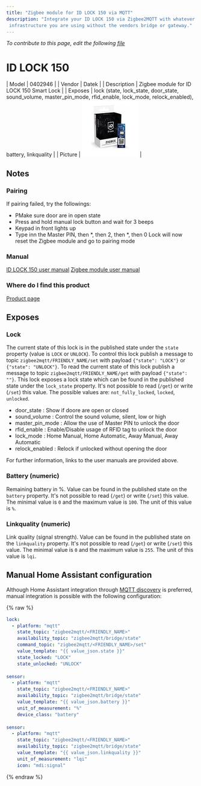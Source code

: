 ```yaml
---
title: "Zigbee module for ID LOCK 150 via MQTT"
description: "Integrate your ID LOCK 150 via Zigbee2MQTT with whatever smart home
 infrastructure you are using without the vendors bridge or gateway."
---
```


*To contribute to this page, edit the following
[file](https://github.com/Koenkk/zigbee2mqtt.io/blob/master/docs/devices/0402946.md)*

# ID LOCK 150

| Model | 0402946  |
| Vendor  | Datek  |
| Description | Zigbee module for ID LOCK 150 Smart Lock |
| Exposes | lock (state, lock_state, door_state, sound_volume, master_pin_mode, rfid_enable, lock_mode, relock_enabled), battery, linkquality |
| Picture | ![Zigbee module ID LOCK 150](../images/devices/0402946.jpg) |

## Notes


### Pairing
If pairing failed, try the followings:
- PMake sure door are in open state
- Press and hold manual lock button and wait for 3 beeps
- Keypad in front lights up
- Type inn the Master PIN, then *, then 2, then *, then 0
Lock will now reset the Zigbee module and go to pairing mode 

### Manual
[ID LOCK 150 user manual](https://idlock.no/wp-content/uploads/2018/03/20180123-001-IDL150-UserManual.pdf)
[Zigbee module user manual](https://idlock.no/wp-content/uploads/2020/11/User-Manual-Zigbee-module_EN_v0.4.pdf)

### Where do I find this product
[Product page](https://shop.evasmart.no/produkt/smarthus/id-lock-dorlaspakke)


## Exposes

### Lock 
The current state of this lock is in the published state under the `state` property (value is `LOCK` or `UNLOCK`).
To control this lock publish a message to topic `zigbee2mqtt/FRIENDLY_NAME/set` with payload `{"state": "LOCK"}` or `{"state": "UNLOCK"}`.
To read the current state of this lock publish a message to topic `zigbee2mqtt/FRIENDLY_NAME/get` with payload `{"state": ""}`.
This lock exposes a lock state which can be found in the published state under the `lock_state` property. It's not possible to read (`/get`) or write (`/set`) this value. The possible values are: `not_fully_locked`, `locked`, `unlocked`.

- door_state      : Show if doore are open or closed
- sound_volume    : Control the sound volume, silent, low or high
- master_pin_mode : Allow the use of Master PIN to unlock the door
- rfid_enable     : Enable/Disable usage of RFID tag to unlock the door
- lock_mode       : Home Manual, Home Automatic, Away Manual, Away Automatic
- relock_enabled  : Relock if unlocked without opening the door

For further information, links to the user manuals are provided above. 

### Battery (numeric)
Remaining battery in %.
Value can be found in the published state on the `battery` property.
It's not possible to read (`/get`) or write (`/set`) this value.
The minimal value is `0` and the maximum value is `100`.
The unit of this value is `%`.

### Linkquality (numeric)
Link quality (signal strength).
Value can be found in the published state on the `linkquality` property.
It's not possible to read (`/get`) or write (`/set`) this value.
The minimal value is `0` and the maximum value is `255`.
The unit of this value is `lqi`.

## Manual Home Assistant configuration
Although Home Assistant integration through [MQTT discovery](../integration/home_assistant) is preferred,
manual integration is possible with the following configuration:


{% raw %}
```yaml
lock:
  - platform: "mqtt"
    state_topic: "zigbee2mqtt/<FRIENDLY_NAME>"
    availability_topic: "zigbee2mqtt/bridge/state"
    command_topic: "zigbee2mqtt/<FRIENDLY_NAME>/set"
    value_template: "{{ value_json.state }}"
    state_locked: "LOCK"
    state_unlocked: "UNLOCK"

sensor:
  - platform: "mqtt"
    state_topic: "zigbee2mqtt/<FRIENDLY_NAME>"
    availability_topic: "zigbee2mqtt/bridge/state"
    value_template: "{{ value_json.battery }}"
    unit_of_measurement: "%"
    device_class: "battery"

sensor:
  - platform: "mqtt"
    state_topic: "zigbee2mqtt/<FRIENDLY_NAME>"
    availability_topic: "zigbee2mqtt/bridge/state"
    value_template: "{{ value_json.linkquality }}"
    unit_of_measurement: "lqi"
    icon: "mdi:signal"
```
{% endraw %}


